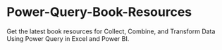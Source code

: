 # Power-Query-Book-Resources
Get the latest book resources for Collect, Combine, and Transform Data Using Power Query in Excel and Power BI.
